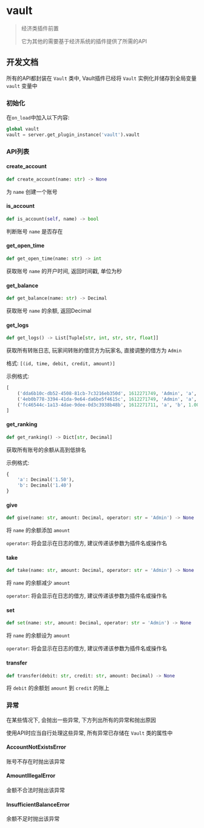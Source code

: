 # vault

> 经济类插件前置
>
> 它为其他的需要基于经济系统的插件提供了所需的API

## 开发文档

所有的API都封装在 `Vault` 类中, Vault插件已经将 `Vault` 实例化并储存到全局变量 `vault` 变量中

### 初始化

在`on_load`中加入以下内容:

```python
global vault
vault = server.get_plugin_instance('vault').vault
```

### API列表

#### create_account

```python
def create_account(name: str) -> None
```

为 `name` 创建一个账号

#### is_account

```python
def is_account(self, name) -> bool
```

判断账号 `name` 是否存在

#### get_open_time

```python
def get_open_time(name: str) -> int
```

获取账号 `name` 的开户时间, 返回时间戳, 单位为秒

#### get_balance

```python
def get_balance(name: str) -> Decimal
```

获取账号 `name` 的余额, 返回Decimal

#### get_logs

```python
def get_logs() -> List[Tuple[str, int, str, str, float]]
```

获取所有转账日志, 玩家间转账的借贷方为玩家名, 直接调整的借方为 `Admin`

格式: `[(id, time, debit, credit, amount)]`

示例格式:

```python
[
    ('dda6b10c-db52-4508-81cb-7c3216eb350d', 1612271749, 'Admin', 'a', 1.20),
    ('4eb0b778-3394-41da-9e64-da6be5f4615c', 1612271749, 'Admin', 'a', -1.20),
    ('fc46544c-1a13-4dae-9dee-0d3c3938b48b', 1612271711, 'a', 'b', 1.00)
]
```

#### get_ranking

```python
def get_ranking() -> Dict[str, Decimal]
```

获取所有账号的余额从高到低排名

示例格式:

```python
{
    'a': Decimal('1.50'),
    'b': Decimal('1.40')
}
```

#### give

```python
def give(name: str, amount: Decimal, operator: str = 'Admin') -> None
```

将 `name` 的余额添加 `amount`

`operator`: 将会显示在日志的借方, 建议传递该参数为插件名或操作名

#### take

```python
def take(name: str, amount: Decimal, operator: str = 'Admin') -> None
```

将 `name` 的余额减少 `amount`

`operator`: 将会显示在日志的借方, 建议传递该参数为插件名或操作名

#### set

```python
def set(name: str, amount: Decimal, operator: str = 'Admin') -> None
```

将 `name` 的余额设为 `amount`

`operator`: 将会显示在日志的借方, 建议传递该参数为插件名或操作名

#### transfer

```python
def transfer(debit: str, credit: str, amount: Decimal) -> None
```

将 `debit` 的余额划 `amount` 到 `credit` 的账上

### 异常

在某些情况下, 会抛出一些异常, 下方列出所有的异常和抛出原因

使用API时应当自行处理这些异常, 所有异常已存储在 `Vault` 类的属性中

#### AccountNotExistsError

账号不存在时抛出该异常

#### AmountIllegalError

金额不合法时抛出该异常

#### InsufficientBalanceError

余额不足时抛出该异常
